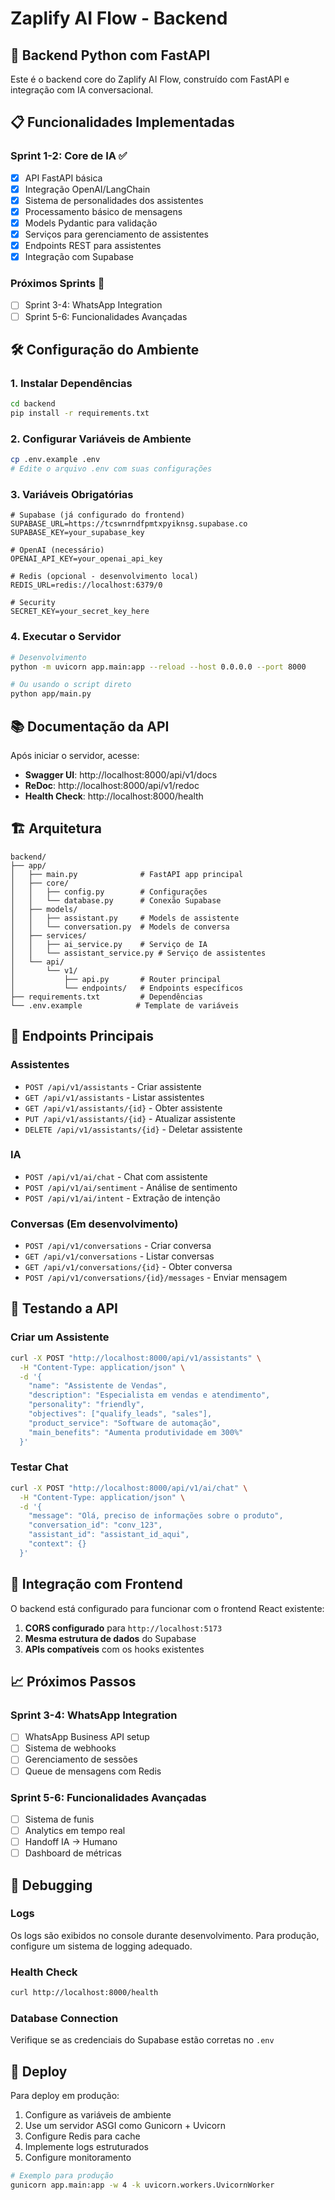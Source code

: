 # Zaplify AI Flow - Backend

## 🚀 Backend Python com FastAPI

Este é o backend core do Zaplify AI Flow, construído com FastAPI e integração com IA conversacional.

## 📋 Funcionalidades Implementadas

### Sprint 1-2: Core de IA ✅

- [x] API FastAPI básica
- [x] Integração OpenAI/LangChain
- [x] Sistema de personalidades dos assistentes
- [x] Processamento básico de mensagens
- [x] Models Pydantic para validação
- [x] Serviços para gerenciamento de assistentes
- [x] Endpoints REST para assistentes
- [x] Integração com Supabase

### Próximos Sprints 🔄

- [ ] Sprint 3-4: WhatsApp Integration
- [ ] Sprint 5-6: Funcionalidades Avançadas

## 🛠️ Configuração do Ambiente

### 1. Instalar Dependências

```bash
cd backend
pip install -r requirements.txt
```

### 2. Configurar Variáveis de Ambiente

```bash
cp .env.example .env
# Edite o arquivo .env com suas configurações
```

### 3. Variáveis Obrigatórias

```env
# Supabase (já configurado do frontend)
SUPABASE_URL=https://tcswnrndfpmtxpyiknsg.supabase.co
SUPABASE_KEY=your_supabase_key

# OpenAI (necessário)
OPENAI_API_KEY=your_openai_api_key

# Redis (opcional - desenvolvimento local)
REDIS_URL=redis://localhost:6379/0

# Security
SECRET_KEY=your_secret_key_here
```

### 4. Executar o Servidor

```bash
# Desenvolvimento
python -m uvicorn app.main:app --reload --host 0.0.0.0 --port 8000

# Ou usando o script direto
python app/main.py
```

## 📚 Documentação da API

Após iniciar o servidor, acesse:

- **Swagger UI**: http://localhost:8000/api/v1/docs
- **ReDoc**: http://localhost:8000/api/v1/redoc
- **Health Check**: http://localhost:8000/health

## 🏗️ Arquitetura

```
backend/
├── app/
│   ├── main.py              # FastAPI app principal
│   ├── core/
│   │   ├── config.py        # Configurações
│   │   └── database.py      # Conexão Supabase
│   ├── models/
│   │   ├── assistant.py     # Models de assistente
│   │   └── conversation.py  # Models de conversa
│   ├── services/
│   │   ├── ai_service.py    # Serviço de IA
│   │   └── assistant_service.py # Serviço de assistentes
│   └── api/
│       └── v1/
│           ├── api.py       # Router principal
│           └── endpoints/   # Endpoints específicos
├── requirements.txt         # Dependências
└── .env.example            # Template de variáveis
```

## 🔗 Endpoints Principais

### Assistentes

- `POST /api/v1/assistants` - Criar assistente
- `GET /api/v1/assistants` - Listar assistentes
- `GET /api/v1/assistants/{id}` - Obter assistente
- `PUT /api/v1/assistants/{id}` - Atualizar assistente
- `DELETE /api/v1/assistants/{id}` - Deletar assistente

### IA

- `POST /api/v1/ai/chat` - Chat com assistente
- `POST /api/v1/ai/sentiment` - Análise de sentimento
- `POST /api/v1/ai/intent` - Extração de intenção

### Conversas (Em desenvolvimento)

- `POST /api/v1/conversations` - Criar conversa
- `GET /api/v1/conversations` - Listar conversas
- `GET /api/v1/conversations/{id}` - Obter conversa
- `POST /api/v1/conversations/{id}/messages` - Enviar mensagem

## 🧪 Testando a API

### Criar um Assistente

```bash
curl -X POST "http://localhost:8000/api/v1/assistants" \
  -H "Content-Type: application/json" \
  -d '{
    "name": "Assistente de Vendas",
    "description": "Especialista em vendas e atendimento",
    "personality": "friendly",
    "objectives": ["qualify_leads", "sales"],
    "product_service": "Software de automação",
    "main_benefits": "Aumenta produtividade em 300%"
  }'
```

### Testar Chat

```bash
curl -X POST "http://localhost:8000/api/v1/ai/chat" \
  -H "Content-Type: application/json" \
  -d '{
    "message": "Olá, preciso de informações sobre o produto",
    "conversation_id": "conv_123",
    "assistant_id": "assistant_id_aqui",
    "context": {}
  }'
```

## 🔄 Integração com Frontend

O backend está configurado para funcionar com o frontend React existente:

1. **CORS configurado** para `http://localhost:5173`
2. **Mesma estrutura de dados** do Supabase
3. **APIs compatíveis** com os hooks existentes

## 📈 Próximos Passos

### Sprint 3-4: WhatsApp Integration

- [ ] WhatsApp Business API setup
- [ ] Sistema de webhooks
- [ ] Gerenciamento de sessões
- [ ] Queue de mensagens com Redis

### Sprint 5-6: Funcionalidades Avançadas

- [ ] Sistema de funis
- [ ] Analytics em tempo real
- [ ] Handoff IA → Humano
- [ ] Dashboard de métricas

## 🐛 Debugging

### Logs

Os logs são exibidos no console durante desenvolvimento. Para produção, configure um sistema de logging adequado.

### Health Check

```bash
curl http://localhost:8000/health
```

### Database Connection

Verifique se as credenciais do Supabase estão corretas no `.env`

## 🚀 Deploy

Para deploy em produção:

1. Configure as variáveis de ambiente
2. Use um servidor ASGI como Gunicorn + Uvicorn
3. Configure Redis para cache
4. Implemente logs estruturados
5. Configure monitoramento

```bash
# Exemplo para produção
gunicorn app.main:app -w 4 -k uvicorn.workers.UvicornWorker
```

